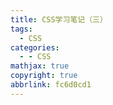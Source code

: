 ```yaml
---
title: CSS学习笔记（三）
tags:
  - CSS
categories:
  - - CSS
mathjax: true
copyright: true
abbrlink: fc6d0cd1
---
```


<!--more-->